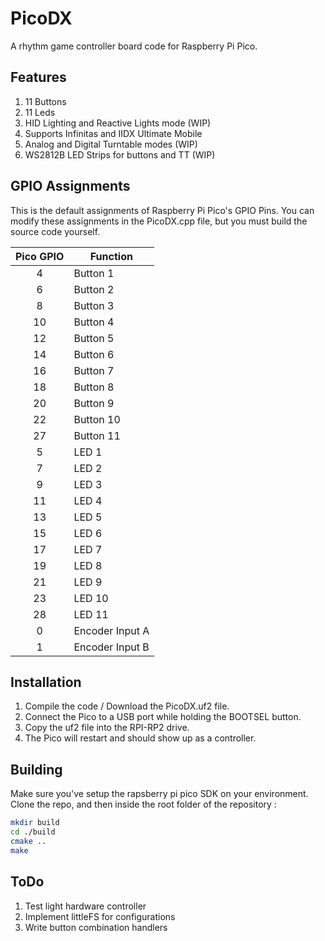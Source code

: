 # PicoDX

A rhythm game controller board code for Raspberry Pi Pico.

## Features

1. 11 Buttons
2. 11 Leds
3. HID Lighting and Reactive Lights mode (WIP)
4. Supports Infinitas and IIDX Ultimate Mobile
5. Analog and Digital Turntable modes (WIP)
6. WS2812B LED Strips for buttons and TT (WIP)

## GPIO Assignments

This is the default assignments of Raspberry Pi Pico's GPIO Pins. You can modify these assignments in the PicoDX.cpp file, but you must build the source code yourself.

|Pico GPIO  |Function|
|:---------:|--------|
|4          |Button 1|
|6          |Button 2|
|8          |Button 3|
|10         |Button 4|
|12         |Button 5|
|14         |Button 6|
|16         |Button 7|
|18         |Button 8|
|20         |Button 9|
|22         |Button 10|
|27         |Button 11|
|5          |LED 1|
|7          |LED 2|
|9          |LED 3|
|11         |LED 4|
|13         |LED 5|
|15         |LED 6|
|17         |LED 7|
|19         |LED 8|
|21         |LED 9|
|23         |LED 10|
|28         |LED 11|
|0          |Encoder Input A|
|1          |Encoder Input B|



## Installation

1. Compile the code / Download the PicoDX.uf2 file.
2. Connect the Pico to a USB port while holding the BOOTSEL button.
3. Copy the uf2 file into the RPI-RP2 drive.
4. The Pico will restart and should show up as a controller.

## Building
Make sure you've setup the rapsberry pi pico SDK on your environment. Clone the repo, and then inside the root folder of the repository :

``` bash
mkdir build
cd ./build
cmake ..
make
```


## ToDo
1. Test light hardware controller
2. Implement littleFS for configurations
3. Write button combination handlers